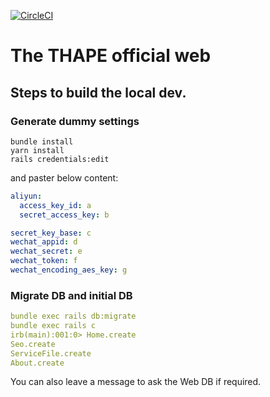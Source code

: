 [![CircleCI](https://circleci.com/gh/thape-cn/website.svg?style=svg)](https://circleci.com/gh/thape-cn/website)

# The THAPE official web

## Steps to build the local dev.


### Generate dummy settings

```
bundle install
yarn install
rails credentials:edit
```

and paster below content:

```yml
aliyun:
  access_key_id: a
  secret_access_key: b

secret_key_base: c
wechat_appid: d
wechat_secret: e
wechat_token: f
wechat_encoding_aes_key: g
```

### Migrate DB and initial DB

```yml
bundle exec rails db:migrate
bundle exec rails c
irb(main):001:0> Home.create
Seo.create
ServiceFile.create
About.create
```

You can also leave a message to ask the Web DB if required.
